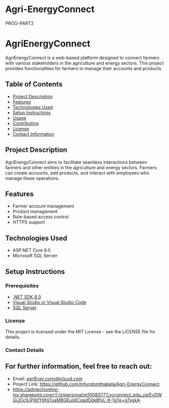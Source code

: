 # Agri-EnergyConnect
PROG-PART2

# AgriEnergyConnect

AgriEnergyConnect is a web-based platform designed to connect farmers with various stakeholders in the agriculture and energy sectors. This project provides functionalities for farmers to manage their accounts and products.

## Table of Contents
- [Project Description](#project-description)
- [Features](#features)
- [Technologies Used](#technologies-used)
- [Setup Instructions](#setup-instructions)
- [Usage](#usage)
- [Contributing](#contributing)
- [License](#license)
- [Contact Information](#contact-information)

## Project Description
AgriEnergyConnect aims to facilitate seamless interactions between farmers and other entities in the agriculture and energy sectors. Farmers can create accounts, add products, and interact with employees who manage these operations.

## Features
- Farmer account management
- Product management
- Role-based access control
- HTTPS support

## Technologies Used
- ASP.NET Core 8.0
- Microsoft SQL Server

## Setup Instructions

### Prerequisites
- [.NET SDK 8.0](https://dotnet.microsoft.com/download/dotnet/8.0)
- [Visual Studio or Visual Studio Code](https://visualstudio.microsoft.com/)
- [SQL Server](https://www.microsoft.com/en-us/sql-server/sql-server-downloads)

### License

This project is licensed under the MIT License - see the LICENSE file for details.

### Contact Details
## For further information, feel free to reach out:
- Email: agriEner.conn@icloud.com
- Project Link: https://github.com/mfundomthabela/Agri-EnergyConnect
- https://advtechonline-my.sharepoint.com/:f:/g/personal/st10083777_vcconnect_edu_za/EvDWGiJOc9JPjbfY6fgTuaMBGEuldiCqadDdeBfxL-9-1g?e=g7sgkA
